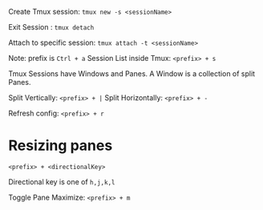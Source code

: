 Create Tmux session: `tmux new -s <sessionName>`

Exit Session : `tmux detach`

Attach to specific session: `tmux attach -t <sessionName>`

Note: prefix is `Ctrl + a`
Session List inside Tmux: `<prefix> + s`

Tmux Sessions have Windows and Panes. A Window is a collection of split Panes.

Split Vertically: `<prefix> + |`
Split Horizontally: `<prefix> + -`

Refresh config: `<prefix> + r`

# Resizing panes

`<prefix> + <directionalKey>`

Directional key is one of `h,j,k,l`

Toggle Pane Maximize: `<prefix> + m`